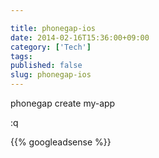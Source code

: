 ```yaml
---

title: phonegap-ios
date: 2014-02-16T15:36:00+09:00
category: ['Tech']
tags:
published: false
slug: phonegap-ios
---
```


phonegap create my-app

:q


{{% googleadsense %}}
